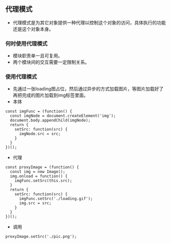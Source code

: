 ## 代理模式
- 代理模式是为其它对象提供一种代理以控制这个对象的访问，具体执行的功能还是这个对象本身。
### 何时使用代理模式
- 模块职责单一且可复用。
- 两个模块间的交互需要一定限制关系。
### 使用代理模式
- 先通过一张loading图占位，然后通过异步的方式加载图片，等图片加载好了再把完成的图片加载到img标签里面。
- 本体
```
const imgFunc = (function() {
  const imgNode = document.createElement('img');
  document.body.appendChild(imgNode);
  return {
    setSrc: function(src) {
      imgNode.src = src;
    }
  }
})();
```
- 代理
```
const proxyImage = (function() {
  const img = new Image();
  img.onload = function() {
    imgFunc.setSrc(this.src);
  }
  return {
    setSrc: function(src) {
      imgFunc.setSrc('./loading.gif');
      img.src = src;
    }
  }
})();
```
- 调用
```
proxyImage.setSrc('./pic.png');
```
